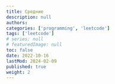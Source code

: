 ```yaml
---
title: Средние
description: null
authors:
categories: ['programming', 'leetcode']
tags: ['leetcode']
# series: null
# featuredImage: null
toc: false
date: 2022-10-16
lastMod: 2024-02-09
published: true
weight: 2
---
```

